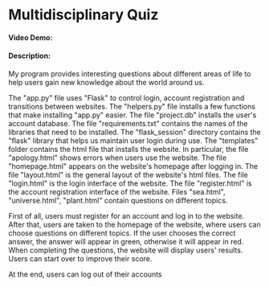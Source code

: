 # Multidisciplinary Quiz
#### Video Demo:  <URL HERE>
#### Description:
My program provides interesting questions about different areas of life to help users gain new knowledge about the world around us.

The "app.py" file uses "Flask" to control login, account registration and transitions between websites.
The "helpers.py" file installs a few functions that make installing "app.py" easier.
The file "project.db" installs the user's account database.
The file "requirements.txt" contains the names of the libraries that need to be installed.
The "flask_session" directory contains the "flask" library that helps us maintain user login during use.
The "templates" folder contains the html file that installs the website.
In particular, the file "apology.html" shows errors when users use the website.
The file "homepage.html" appears on the website's homepage after logging in.
The file "layout.html" is the general layout of the website's html files.
The file "login.html" is the login interface of the website.
The file "register.html" is the account registration interface of the website.
Files "sea.html", "universe.html", "plant.html" contain questions on different topics.

First of all, users must register for an account and log in to the website. After that, users are taken to the homepage of the website, where users can choose questions on different topics. If the user chooses the correct answer, the answer will appear in green, otherwise it will appear in red. When completing the questions, the website will display users' results. Users can start over to improve their score.

At the end, users can log out of their accounts